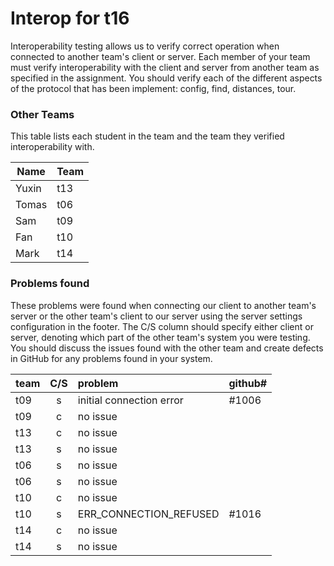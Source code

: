 # Interop for t16

Interoperability testing allows us to verify correct operation when connected to another team's client or server.
Each member of your team must verify interoperability with the client and server from another team as specified in the assignment.
You should verify each of the different aspects of the protocol that has been implement:  config, find, distances, tour.
 
### Other Teams

This table lists each student in the team and the team they verified interoperability with.

| Name | Team |
| ---- | ---- |
| Yuxin | t13 |
| Tomas | t06 |
| Sam   | t09 |
| Fan   | t10 |
| Mark  | t14 |

### Problems found

These problems were found when connecting our client to another team's server or the other team's client to our server using the server settings configuration in the footer.
The C/S column should specify either client or server, denoting which part of the other team's system you were testing.
You should discuss the issues found with the other team and create defects in GitHub for any problems found in your system.

| team | C/S | problem | github# |
| :--- | :---: | :--- | --- |
| t09 | s | initial connection error | #1006 |
| t09 | c | no issue |  |
| t13 | c | no issue |  |
| t13 | s | no issue |  |
| t06 | s | no issue |  |
| t06 | s | no issue |  |
| t10 | c | no issue |  |
| t10 | s | ERR_CONNECTION_REFUSED | #1016 |
| t14 | c | no issue |  |
| t14 | s | no issue |  |
